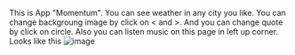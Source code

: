This is App "Momentum". You can see weather in any city you like. You can change backgroung image by click on < and >. And you can change quote by click on circle. Also you can listen music on this page in left up corner.
Looks like this 
![image](https://user-images.githubusercontent.com/86124664/161512961-799456b5-26fb-4464-9e36-89b81073245d.png)
